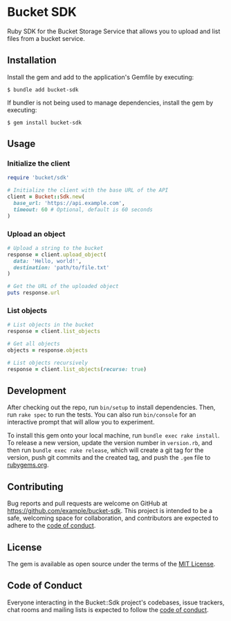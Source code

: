 # Bucket SDK

Ruby SDK for the Bucket Storage Service that allows you to upload and list files from a bucket service.

## Installation

Install the gem and add to the application's Gemfile by executing:

```
$ bundle add bucket-sdk
```

If bundler is not being used to manage dependencies, install the gem by executing:

```
$ gem install bucket-sdk
```

## Usage

### Initialize the client

```ruby
require 'bucket/sdk'

# Initialize the client with the base URL of the API
client = Bucket::Sdk.new(
  base_url: 'https://api.example.com',
  timeout: 60 # Optional, default is 60 seconds
)
```

### Upload an object

```ruby
# Upload a string to the bucket
response = client.upload_object(
  data: 'Hello, world!',
  destination: 'path/to/file.txt'
)

# Get the URL of the uploaded object
puts response.url
```

### List objects

```ruby
# List objects in the bucket
response = client.list_objects

# Get all objects
objects = response.objects

# List objects recursively
response = client.list_objects(recurse: true)
```

## Development

After checking out the repo, run `bin/setup` to install dependencies. Then, run `rake spec` to run the tests. You can also run `bin/console` for an interactive prompt that will allow you to experiment.

To install this gem onto your local machine, run `bundle exec rake install`. To release a new version, update the version number in `version.rb`, and then run `bundle exec rake release`, which will create a git tag for the version, push git commits and the created tag, and push the `.gem` file to [rubygems.org](https://rubygems.org).

## Contributing

Bug reports and pull requests are welcome on GitHub at https://github.com/example/bucket-sdk. This project is intended to be a safe, welcoming space for collaboration, and contributors are expected to adhere to the [code of conduct](https://github.com/example/bucket-sdk/blob/main/CODE_OF_CONDUCT.md).

## License

The gem is available as open source under the terms of the [MIT License](https://opensource.org/licenses/MIT).

## Code of Conduct

Everyone interacting in the Bucket::Sdk project's codebases, issue trackers, chat rooms and mailing lists is expected to follow the [code of conduct](https://github.com/example/bucket-sdk/blob/main/CODE_OF_CONDUCT.md).
